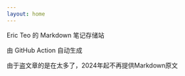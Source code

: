 ```yaml
---
layout: home
---
```


<p>
    Eric Teo 的 Markdown 笔记存储站
</p>
<p>
    由 GitHub Action 自动生成
</p>
<p>
    由于盗文章的是在太多了，2024年起不再提供Markdown原文
</p>
